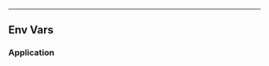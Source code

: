 <!-- Space: Projects -->
<!-- Parent: Tasks -->
<!-- Title: EnvVars Tasks -->
<!-- Label: Tasks -->
<!-- Label: Project -->
<!-- Label: EnvVars -->
<!-- Include: disclaimer.md -->
<!-- Include: ac:toc -->

---

## Env Vars

### Application
